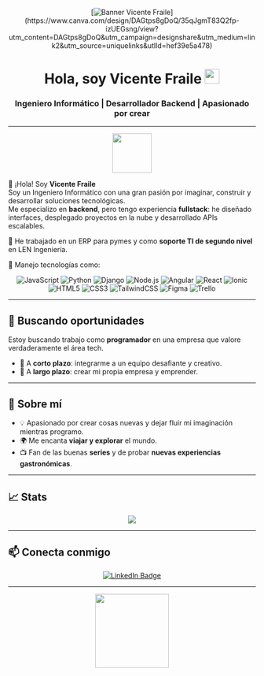 <p align="center">
  [<img src="assets/banner.png" alt="Banner Vicente Fraile"/>](https://www.canva.com/design/DAGtps8gDoQ/35qJgmT83Q2fp-izUEGsng/view?utm_content=DAGtps8gDoQ&utm_campaign=designshare&utm_medium=link2&utm_source=uniquelinks&utlId=hef39e5a478)
</p>

<h1 align="center">Hola, soy Vicente Fraile <img src="https://github.com/TheDudeThatCode/TheDudeThatCode/blob/6bd69ddcf3118726abbcf0aa0e0c5b6e712886b4/Assets/Hi.gif?raw=true" width="30px"></h1>

<h3 align="center">Ingeniero Informático | Desarrollador Backend | Apasionado por crear</h3>

---

<p align="center">
  <img src="https://github.com/TheDudeThatCode/TheDudeThatCode/blob/6bd69ddcf3118726abbcf0aa0e0c5b6e712886b4/Assets/Rocket.gif?raw=true" width="80px">
</p>

👋 ¡Hola! Soy **Vicente Fraile**  
Soy un Ingeniero Informático con una gran pasión por imaginar, construir y desarrollar soluciones tecnológicas.  
Me especializo en **backend**, pero tengo experiencia **fullstack**: he diseñado interfaces, desplegado proyectos en la nube y desarrollado APIs escalables.

💼 He trabajado en un ERP para pymes y como **soporte TI de segundo nivel** en LEN Ingeniería.

🔧 Manejo tecnologías como:

<div align="center">
  
![JavaScript](https://img.shields.io/badge/-JavaScript-F7DF1E?style=for-the-badge&logo=javascript&logoColor=000)
![Python](https://img.shields.io/badge/-Python-3776AB?style=for-the-badge&logo=python&logoColor=white)
![Django](https://img.shields.io/badge/-Django-092E20?style=for-the-badge&logo=django&logoColor=white)
![Node.js](https://img.shields.io/badge/-Node.js-339933?style=for-the-badge&logo=node.js&logoColor=white)
![Angular](https://img.shields.io/badge/-Angular-DD0031?style=for-the-badge&logo=angular&logoColor=white)
![React](https://img.shields.io/badge/-React-20232A?style=for-the-badge&logo=react&logoColor=61DAFB)
![Ionic](https://img.shields.io/badge/-Ionic-3880FF?style=for-the-badge&logo=ionic&logoColor=white)
![HTML5](https://img.shields.io/badge/-HTML5-E34F26?style=for-the-badge&logo=html5&logoColor=white)
![CSS3](https://img.shields.io/badge/-CSS3-1572B6?style=for-the-badge&logo=css3)
![TailwindCSS](https://img.shields.io/badge/-Tailwind%20CSS-38B2AC?style=for-the-badge&logo=tailwind-css&logoColor=white)
![Figma](https://img.shields.io/badge/-Figma-F24E1E?style=for-the-badge&logo=figma&logoColor=white)
![Trello](https://img.shields.io/badge/-Trello-0052CC?style=for-the-badge&logo=trello&logoColor=white)

</div>

---

## 🚀 Buscando oportunidades

Estoy buscando trabajo como **programador** en una empresa que valore verdaderamente el área tech.

- 🔹 A **corto plazo**: integrarme a un equipo desafiante y creativo.  
- 🔹 A **largo plazo**: crear mi propia empresa y emprender.

---

## 🎯 Sobre mí

- 💡 Apasionado por crear cosas nuevas y dejar fluir mi imaginación mientras programo.  
- 🌍 Me encanta **viajar y explorar** el mundo.  
- 📺 Fan de las buenas **series** y de probar **nuevas experiencias gastronómicas**.

---

## 📈 Stats

<p align="center">
  <img src="https://github-readme-stats.vercel.app/api?username=mrx7819&show_icons=true&theme=react&hide_border=false&bg_color=0D1117" />
</p>

---

## 📫 Conecta conmigo

<p align="center">
  <a href="https://www.linkedin.com/in/vicentefraile/" target="_blank">
    <img src="https://img.shields.io/badge/LinkedIn-Vicente%20Fraile-blue?style=for-the-badge&logo=linkedin" alt="LinkedIn Badge"/>
  </a>
</p>

---

<p align="center">
  <img src="https://github.com/TheDudeThatCode/TheDudeThatCode/blob/6bd69ddcf3118726abbcf0aa0e0c5b6e712886b4/Assets/Mario_Hello_Big.gif?raw=true" width="150px">
</p>
